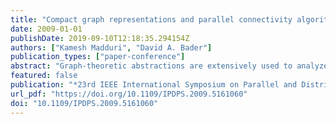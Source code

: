 ```yaml
---
title: "Compact graph representations and parallel connectivity algorithms for massive dynamic network analysis"
date: 2009-01-01
publishDate: 2019-09-10T12:18:35.294154Z
authors: ["Kamesh Madduri", "David A. Bader"]
publication_types: ["paper-conference"]
abstract: "Graph-theoretic abstractions are extensively used to analyze massive data sets. Temporal data streams from socio-economic interactions, social networking Web sites, communication traffic, and scientific computing can be intuitively modeled as graphs. We present the first study of novel high-performance combinatorial techniques for analyzing large-scale information networks, encapsulating dynamic interaction data in the order of billions of entities. We present new data structures to represent dynamic interaction networks, and discuss algorithms for processing parallel insertions and deletions of edges in small-world networks. With these new approaches, we achieve an average performance rate of 25 million structural updates per second and a parallel speed-up of nearly 28 on a 64-way Sun UltraSPARC T2 multicore processor, for insertions and deletions to a small-world network of 33.5 million vertices and 268 million edges. We also design parallel implementations of fundamental dynamic graph kernels related to connectivity and centrality queries. Our implementations are freely distributed as part of the open-source SNAP (small-world network analysis and partitioning) complex network analysis framework."
featured: false
publication: "*23rd IEEE International Symposium on Parallel and Distributed Processing, IPDPS 2009, Rome, Italy, May 23-29, 2009*"
url_pdf: "https://doi.org/10.1109/IPDPS.2009.5161060"
doi: "10.1109/IPDPS.2009.5161060"
---
```


